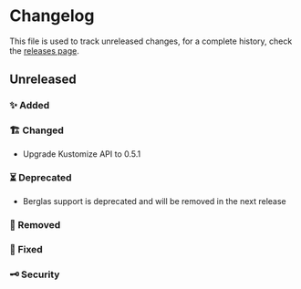 # Changelog

This file is used to track unreleased changes, for a complete history, check the [releases page](https://github.com/carbonrelay/konjure/releases).

## Unreleased

### ✨ Added

### 🏗 Changed

* Upgrade Kustomize API to 0.5.1

### ⏳ Deprecated

* Berglas support is deprecated and will be removed in the next release

### 🛑 Removed

### 🐛 Fixed

### 🗝 Security
